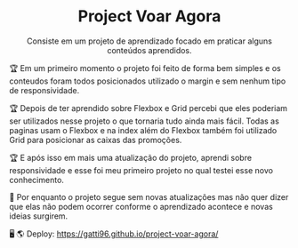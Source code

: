 <h1 align="center">Project Voar Agora</h1>

<p align="center">Consiste em um projeto de aprendizado focado em praticar alguns conteúdos aprendidos.</p>

:trophy: Em um primeiro momento o projeto foi feito de forma bem simples e os conteudos foram todos posicionados utilizado o margin e sem nenhum tipo de responsividade.

:trophy: Depois de ter aprendido sobre Flexbox e Grid percebi que eles poderiam ser utilizados nesse projeto o que tornaria tudo ainda mais fácil. Todas as paginas usam o Flexbox e na index além do Flexbox também foi utilizado Grid para posicionar as caixas das promoções.

:trophy: E após isso em mais uma atualização do projeto, aprendi sobre responsividade e esse foi meu primeiro projeto no qual testei esse novo conhecimento.

:rocket: Por enquanto o projeto segue sem novas atualizações mas não quer dizer que elas não podem ocorrer conforme o aprendizado acontece e novas ideias surgirem.

:desktop_computer: :earth_americas: Deploy: https://gatti96.github.io/project-voar-agora/
